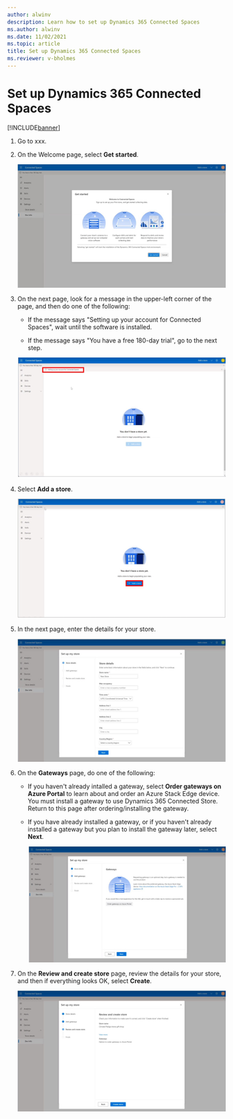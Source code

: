 ```yaml
---
author: alwinv
description: Learn how to set up Dynamics 365 Connected Spaces
ms.author: alwinv
ms.date: 11/02/2021
ms.topic: article
title: Set up Dynamics 365 Connected Spaces
ms.reviewer: v-bholmes
---
```


# Set up Dynamics 365 Connected Spaces

[!INCLUDE[banner](includes/banner.md)]

1. Go to xxx.

2. On the Welcome page, select **Get started**.

   ![Screenshot of Get started page.](media/setup-get-started.jpg "Screenshot of Get started page")

3. On the next page, look for a message in the upper-left corner of the page, and then do one of the following:

    - If the message says "Setting up your account for Connected Spaces", wait until the software is installed.

    - If the message says "You have a free 180-day trial", go to the next step. 

     ![Screenshot of Setting up your account for Connected Spaces message.](media/setup-installing-message.jpg "Screenshot of Setting up your account for Connected Spaces message")
  
4. Select **Add a store**.

   ![Screenshot of Get started page.](media/setup-add-store.jpg "Screenshot of Get started page")

5. In the next page, enter the details for your store.

   ![Screenshot of Store details page.](media/setup-store-details.jpg "Screenshot of Store details page")
   
6. On the **Gateways** page, do one of the following:

    - If you haven't already intalled a gateway, select **Order gateways on Azure Portal** to learn about and order an Azure Stack Edge device. You must install a gateway to use Dynamics 365 Connected Store. Return to this page after ordering/installing the gateway. 
    - If you have already installed a gateway, or if you haven't already installed a gateway but you plan to install the gateway later, select **Next**.

        ![Screenshot of Gateways page.](media/setup-gateways.jpg "Screenshot of Gateways page")
        
7. On the **Review and create store** page, review the details for your store, and then if everything looks OK, select **Create**.

    ![Screenshot of Gateways page.](media/setup-review.jpg "Screenshot of Gateways page")
